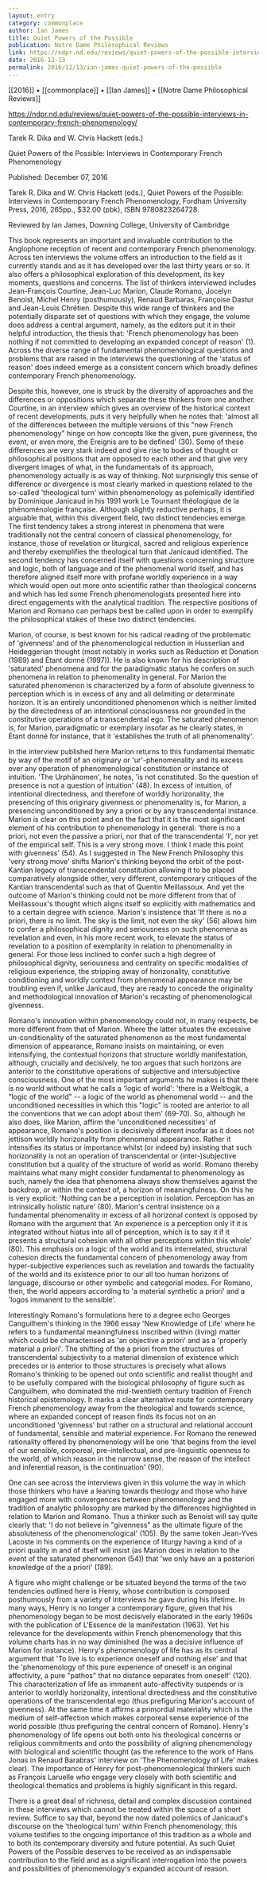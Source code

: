 ```yaml
---
layout: entry
category: commonplace
author: Ian James
title: Quiet Powers of the Possible
publication: Notre Dame Philosophical Reviews
link: https://ndpr.nd.edu/reviews/quiet-powers-of-the-possible-interviews-in-contemporary-french-phenomenology/
date: 2016-12-13
permalink: 2016/12/13/ian-james-quiet-powers-of-the-possible
---
```


[[2016]] • [[commonplace]] • [[Ian James]] • [[Notre Dame Philosophical Reviews]]

https://ndpr.nd.edu/reviews/quiet-powers-of-the-possible-interviews-in-contemporary-french-phenomenology/

Tarek R. Dika and W. Chris Hackett (eds.)

Quiet Powers of the Possible: Interviews in Contemporary French Phenomenology

Published: December 07, 2016

Tarek R. Dika and W. Chris Hackett (eds.), Quiet Powers of the Possible: Interviews in Contemporary French Phenomenology, Fordham University Press, 2016, 265pp., $32.00 (pbk), ISBN 9780823264728.

Reviewed by Ian James, Downing College, University of Cambridge


This book represents an important and invaluable contribution to the Anglophone reception of recent and contemporary French phenomenology. Across ten interviews the volume offers an introduction to the field as it currently stands and as it has developed over the last thirty years or so. It also offers a philosophical exploration of this development, its key moments, questions and concerns. The list of thinkers interviewed includes Jean-François Courtine, Jean-Luc Marion, Claude Romano, Jocelyn Benoist, Michel Henry (posthumously), Renaud Barbaras, Françoise Dastur and Jean-Louis Chrétien. Despite this wide range of thinkers and the potentially disparate set of questions with which they engage, the volume does address a central argument, namely, as the editors put it in their helpful introduction, the thesis that: 'French phenomenology has been nothing if not committed to developing an expanded concept of reason' (1). Across the diverse range of fundamental phenomenological questions and problems that are raised in the interviews the questioning of the 'status of reason' does indeed emerge as a consistent concern which broadly defines contemporary French phenomenology.

Despite this, however, one is struck by the diversity of approaches and the differences or oppositions which separate these thinkers from one another. Courtine, in an interview which gives an overview of the historical context of recent developments, puts it very helpfully when he notes that: 'almost all of the differences between the multiple versions of this "new French phenomenology" hinge on how concepts like the given, pure givenness, the event, or even more, the Ereignis are to be defined' (30). Some of these differences are very stark indeed and give rise to bodies of thought or philosophical positions that are opposed to each other and that give very divergent images of what, in the fundamentals of its approach, phenomenology actually is as way of thinking. Not surprisingly this sense of difference or divergence is most clearly marked in questions related to the so-called 'theological turn' within phenomenology as polemically identified by Dominique Janicaud in his 1991 work Le Tournant théologique de la phénoménologie française. Although slightly reductive perhaps, it is arguable that, within this divergent field, two distinct tendencies emerge. The first tendency takes a strong interest in phenomena that were traditionally not the central concern of classical phenomenology, for instance, those of revelation or liturgical, sacred and religious experience and thereby exemplifies the theological turn that Janicaud identified. The second tendency has concerned itself with questions concerning structure and logic, both of language and of the phenomenal world itself, and has therefore aligned itself more with profane worldly experience in a way which would open out more onto scientific rather than theological concerns and which has led some French phenomenologists presented here into direct engagements with the analytical tradition. The respective positions of Marion and Romano can perhaps best be called upon in order to exemplify the philosophical stakes of these two distinct tendencies.

Marion, of course, is best known for his radical reading of the problematic of 'givenness' and of the phenomenological reduction in Husserlian and Heideggerian thought (most notably in works such as Réduction et Donation (1989) and Étant donné (1997)). He is also known for his description of 'saturated' phenomena and for the paradigmatic status he confers on such phenomena in relation to phenomenality in general. For Marion the saturated phenomenon is characterized by a form of absolute givenness to perception which is in excess of any and all delimiting or determinate horizon. It is an entirely unconditioned phenomenon which is neither limited by the directedness of an intentional consciousness nor grounded in the constitutive operations of a transcendental ego. The saturated phenomenon is, for Marion, paradigmatic or exemplary insofar as he clearly states, in Étant donné for instance, that it 'establishes the truth of all phenomenality'.

In the interview published here Marion returns to this fundamental thematic by way of the motif of an originary or 'ur'-phenomenality and its excess over any operation of phenomenological constitution or instance of intuition. 'The Urphänomen', he notes, 'is not constituted. So the question of presence is not a question of intuition' (48). In excess of intuition, of intentional directedness, and therefore of worldly horizonality, the presencing of this originary givenness or phenomenality is, for Marion, a presencing unconditioned by any a priori or by any transcendental instance. Marion is clear on this point and on the fact that it is the most significant element of his contribution to phenomenology in general: 'there is no a priori, not even the passive a priori, nor that of the transcendental 'I', nor yet of the empirical self. This is a very strong move. I think I made this point with givenness' (54). As I suggested in The New French Philosophy this 'very strong move' shifts Marion's thinking beyond the orbit of the post-Kantian legacy of transcendental constitution allowing it to be placed comparatively alongside other, very different, contemporary critiques of the Kantian transcendental such as that of Quentin Meillassoux. And yet the outcome of Marion's thinking could not be more different from that of Meillassoux's thought which aligns itself so explicitly with mathematics and to a certain degree with science. Marion's insistence that 'If there is no a priori, there is no limit. The sky is the limit, not even the sky' (56) allows him to confer a philosophical dignity and seriousness on such phenomena as revelation and even, in his more recent work, to elevate the status of revelation to a position of exemplarity in relation to phenomenality in general. For those less inclined to confer such a high degree of philosophical dignity, seriousness and centrality on specific modalities of religious experience, the stripping away of horizonality, constitutive conditioning and worldly context from phenomenal appearance may be troubling even if, unlike Janicaud, they are ready to concede the originality and methodological innovation of Marion's recasting of phenomenological givenness.

Romano's innovation within phenomenology could not, in many respects, be more different from that of Marion. Where the latter situates the excessive un-conditionality of the saturated phenomenon as the most fundamental dimension of appearance, Romano insists on maintaining, or even intensifying, the contextual horizons that structure worldly manifestation, although, crucially and decisively, he too argues that such horizons are anterior to the constitutive operations of subjective and intersubjective consciousness. One of the most important arguments he makes is that there is no world without what he calls a 'logic of world': 'there is a Weltlogik, a "logic of the world" -- a logic of the world as phenomenal world -- and the unconditioned necessities in which this "logic" is rooted are anterior to all the conventions that we can adopt about them' (69-70). So, although he also does, like Marion, affirm the 'unconditioned necessities' of appearance, Romano's position is decisively different insofar as it does not jettison worldly horizonality from phenomenal appearance. Rather it intensifies its status or importance whilst (or indeed by) insisting that such horizonality is not an operation of transcendental or (inter-)subjective constitution but a quality of the structure of world as world. Romano thereby maintains what many might consider fundamental to phenomenology as such, namely the idea that phenomena always show themselves against the backdrop, or within the context of, a horizon of meaningfulness. On this he is very explicit: 'Nothing can be a perception in isolation. Perception has an intrinsically holistic nature' (80). Marion's central insistence on a fundamental phenomenality in excess of all horizonal context is opposed by Romano with the argument that 'An experience is a perception only if it is integrated without hiatus into all of perception, which is to say it if it presents a structural cohesion with all other perceptions within this whole' (80). This emphasis on a logic of the world and its interrelated, structural cohesion directs the fundamental concern of phenomenology away from hyper-subjective experiences such as revelation and towards the factuality of the world and its existence prior to our all too human horizons of language, discourse or other symbolic and categorial modes. For Romano, then, the world appears according to 'a material synthetic a priori' and a 'logos immanent to the sensible'.

Interestingly Romano's formulations here to a degree echo Georges Canguilhem's thinking in the 1966 essay 'New Knowledge of Life' where he refers to a fundamental meaningfulness inscribed within (living) matter which could be characterised as 'an objective a priori' and as a 'properly material a priori'. The shifting of the a priori from the structures of transcendental subjectivity to a material dimension of existence which precedes or is anterior to those structures is precisely what allows Romano's thinking to be opened out onto scientific and realist thought and to be usefully compared with the biological philosophy of figure such as Canguilhem, who dominated the mid-twentieth century tradition of French historical epistemology. It marks a clear alternative route for contemporary French phenomenology away from the theological and towards science, where an expanded concept of reason finds its focus not on an unconditioned 'givenness' but rather on a structural and relational account of fundamental, sensible and material experience. For Romano the renewed rationality offered by phenomenology will be one 'that begins from the level of our sensible, corporeal, pre-intellectual, and pre-linguistic openness to the world, of which reason in the narrow sense, the reason of the intellect and inferential reason, is the continuation' (90).

One can see across the interviews given in this volume the way in which those thinkers who have a leaning towards theology and those who have engaged more with convergences between phenomenology and the tradition of analytic philosophy are marked by the differences highlighted in relation to Marion and Romano. Thus a thinker such as Benoist will say quite clearly that: 'I do not believe in "givenness" as the ultimate figure of the absoluteness of the phenomenological' (105). By the same token Jean-Yves Lacoste in his comments on the experience of liturgy having a kind of a priori quality in and of itself will insist (as Marion does in relation to the event of the saturated phenomenon (54)) that 'we only have an a posteriori knowledge of the a priori' (189).

A figure who might challenge or be situated beyond the terms of the two tendencies outlined here is Henry, whose contribution is composed posthumously from a variety of interviews he gave during his lifetime. In many ways, Henry is no longer a contemporary figure, given that his phenomenology began to be most decisively elaborated in the early 1960s with the publication of L'Essence de la manifestation (1963). Yet his relevance for the developments within French phenomenology that this volume charts has in no way diminished (he was a decisive influence of Marion for instance). Henry's phenomenology of life has as its central argument that 'To live is to experience oneself and nothing else' and that the 'phenomenology of this pure experience of oneself is an original affectivity, a pure "pathos" that no distance separates from oneself' (120). This characterization of life as immanent auto-affectivity suspends or is anterior to worldly horizonality, intentional directedness and the constitutive operations of the transcendental ego (thus prefiguring Marion's account of givenness). At the same time it affirms a primordial materiality which is the medium of self-affection which makes corporeal sense experience of the world possible (thus prefiguring the central concern of Romano). Henry's phenomenology of life opens out both onto his theological concerns or religious commitments and onto the possibility of aligning phenomenology with biological and scientific thought (as the reference to the work of Hans Jonas in Renaud Barabras' interview on 'The Phenomenology of Life' makes clear). The importance of Henry for post-phenomenological thinkers such as François Laruelle who engage very closely with both scientific and theological thematics and problems is highly significant in this regard.

There is a great deal of richness, detail and complex discussion contained in these interviews which cannot be treated within the space of a short review. Suffice to say that, beyond the now dated polemics of Janicaud's discourse on the 'theological turn' within French phenomenology, this volume testifies to the ongoing importance of this tradition as a whole and to both its contemporary diversity and future potential. As such Quiet Powers of the Possible deserves to be received as an indispensable contribution to the field and as a significant interrogation into the powers and possibilities of phenomenology's expanded account of reason.